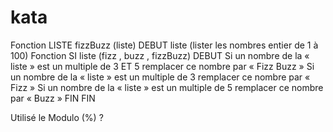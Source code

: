 # kata
Fonction LISTE fizzBuzz (liste)
DEBUT
liste (lister les nombres entier de 1 à 100)
Fonction SI liste (fizz , buzz , fizzBuzz) 
DEBUT
Si un nombre de la « liste » est un multiple de 3 ET 5 remplacer ce nombre par « Fizz Buzz »
Si un nombre de la « liste » est un multiple de 3 remplacer ce nombre par « Fizz »
Si un nombre de la « liste » est un multiple de 5 remplacer ce nombre par  « Buzz »
FIN
FIN

Utilisé le Modulo (%) ?
